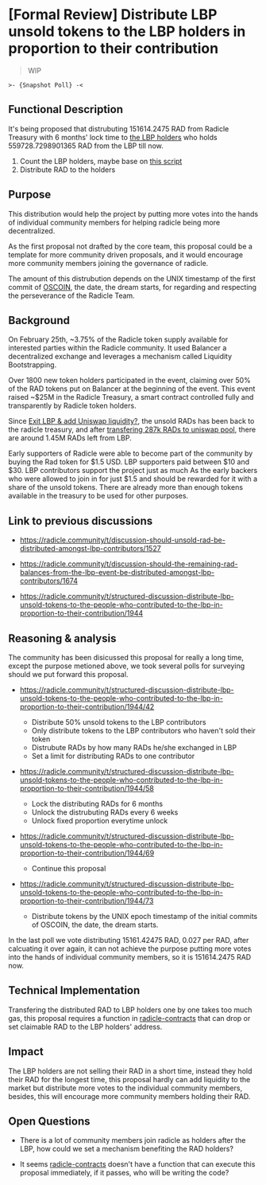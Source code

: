 # [Formal Review] Distribute LBP unsold tokens to the LBP holders in proportion to their contribution

> WIP

```
>- {Snapshot Poll} -<
```

## Functional Description

It's being proposed that distrubuting 151614.2475 RAD from Radicle Treasury with 6
months' lock time to [the LBP holders][hd] who holds 559728.7298901365 RAD from the
LBP till now.

1. Count the LBP holders, maybe base on [this script][ts]
2. Distribute RAD to the holders


## Purpose

This distribution would help the project by putting more votes into the hands of individual
community members for helping radicle being more decentralized. 

As the first proposal not drafted by the core team, this proposal could be a template for 
more community driven proposals, and it would encourage more community members joining the
governance of radicle.

The amount of this distrubution depends on the UNIX timestamp of the first commit of [OSCOIN][oc], 
the date, the dream starts, for regarding and respecting the perseverance of the Radicle Team.



## Background

On February 25th, ~3.75% of the Radicle token supply available for interested parties within the 
Radicle community. It used Balancer a decentralized exchange and leverages a mechanism called 
Liquidity Bootstrapping.

Over 1800 new token holders participated in the event, claiming over 50% of the RAD tokens put 
on Balancer at the beginning of the event. This event raised ~$25M in the Radicle Treasury, a 
smart contract controlled fully and transparently by Radicle token holders.

Since [Exit LBP & add Uniswap liquidity?][ea], the unsold RADs has been back to the radicle 
treasury, and after [transfering 287k RADs to uniswap pool][tl], there are around 1.45M RADs
left from LBP.

Early supporters of Radicle were able to become part of the community by buying the Rad token for 
$1.5 USD. LBP supporters paid between $10 and $30. LBP contributors support the project just as much 
As the early backers who were allowed to join in for just $1.5 and should be rewarded for it with a 
share of the unsold tokens. There are already more than enough tokens available in the treasury to 
be used for other purposes.



## Link to previous discussions

* https://radicle.community/t/discussion-should-unsold-rad-be-distributed-amongst-lbp-contributors/1527

* https://radicle.community/t/discussion-should-the-remaining-rad-balances-from-the-lbp-event-be-distributed-amongst-lbp-contributors/1674

* https://radicle.community/t/structured-discussion-distribute-lbp-unsold-tokens-to-the-people-who-contributed-to-the-lbp-in-proportion-to-their-contribution/1944



## Reasoning & analysis

The community has been disicussed this proposal for really a long time, except the purpose
metioned above, we took several polls for surveying should we put forward this proposal.

* https://radicle.community/t/structured-discussion-distribute-lbp-unsold-tokens-to-the-people-who-contributed-to-the-lbp-in-proportion-to-their-contribution/1944/42

  * Distribute 50% unsold tokens to the LBP contributors
  * Only distribute tokens to the LBP contributors who haven't sold their token
  * Distrubute RADs by how many RADs he/she exchanged in LBP
  * Set a limit for distributing RADs to one contributor

* https://radicle.community/t/structured-discussion-distribute-lbp-unsold-tokens-to-the-people-who-contributed-to-the-lbp-in-proportion-to-their-contribution/1944/58

  * Lock the distributing RADs for 6 months
  * Unlock the distrubuting RADs every 6 weeks
  * Unlock fixed proportion everytime unlock

* https://radicle.community/t/structured-discussion-distribute-lbp-unsold-tokens-to-the-people-who-contributed-to-the-lbp-in-proportion-to-their-contribution/1944/69

  * Continue this proposal

* https://radicle.community/t/structured-discussion-distribute-lbp-unsold-tokens-to-the-people-who-contributed-to-the-lbp-in-proportion-to-their-contribution/1944/73

  * Distribute tokens by the UNIX epoch timestamp of the initial commits of OSCOIN, the date, the dream starts.


In the last poll we vote distributing 15161.42475 RAD, 0.027 per RAD, after calcuating it over again,
it can not achieve the purpose putting more votes into the hands of individual community members, so
it is 151614.2475 RAD now.



## Technical Implementation

Transfering the distributed RAD to LBP holders one by one takes too much gas, this proposal
requires a function in [radicle-contracts][rc] that can drop or set claimable RAD to the LBP
holders' address.



## Impact

The LBP holders are not selling their RAD in a short time, instead they hold their RAD for 
the longest time, this proposal hardly can add liquidity to the market but distribute more 
votes to the individual community members, besides, this will encourage more community members 
holding their RAD.



## Open Questions

* There is a lot of community members join radicle as holders after the LBP, how could we set a 
mechanism benefiting the RAD holders?

* It seems [radicle-contracts][rc] doesn't have a function that can execute this proposal 
immediately, if it passes, who will be writing the code?


[sd]: https://radicle.community/t/structured-discussion-distribute-lbp-unsold-tokens-to-the-people-who-contributed-to-the-lbp-in-proportion-to-their-contribution/1944/79
[oc]: http://oscoin.io/
[ea]: https://snapshot.org/#/gov.radicle.eth/proposal/QmVypVPUPzHkM4VWSdVx5DHL7o2Xxxvydd85dEQaEyh9Fg
[tl]: https://etherscan.io/token/0x31c8eacbffdd875c74b94b077895bd78cf1e64a3?a=0x8da8f82d2bbdd896822de723f55d6edf416130ba
[hd]: https://github.com/radicle-unofficial/holders/blob/main/lbp_holders.json
[rc]: https://github.com/radicle-dev/radicle-contracts
[ts]: https://github.com/radicle-unofficial/holders
